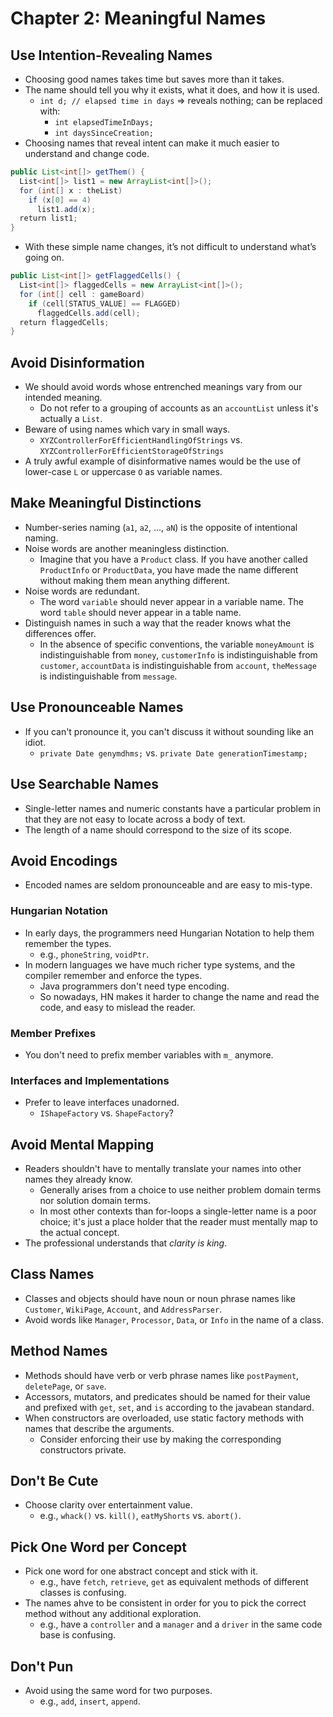 # Chapter 2: Meaningful Names

## Use Intention-Revealing Names

* Choosing good names takes time but saves more than it takes.
* The name should tell you why it exists, what it does, and how it is used.
  * `int d; // elapsed time in days` => reveals nothing; can be replaced with:
    * `int elapsedTimeInDays;`
    * `int daysSinceCreation;`
* Choosing names that reveal intent can make it much easier to understand and change code.

```java
public List<int[]> getThem() {
  List<int[]> list1 = new ArrayList<int[]>();
  for (int[] x : theList)
    if (x[0] == 4)
      list1.add(x);
  return list1;
}
```

* With these simple name changes, it’s not difficult to understand what’s going on.

```java
public List<int[]> getFlaggedCells() {
  List<int[]> flaggedCells = new ArrayList<int[]>();
  for (int[] cell : gameBoard)
    if (cell[STATUS_VALUE] == FLAGGED)
      flaggedCells.add(cell);
  return flaggedCells;
}
```

## Avoid Disinformation

* We should avoid words whose entrenched meanings vary from our intended meaning.
  * Do not refer to a grouping of accounts as an `accountList` unless it's actually a `List`.
* Beware of using names which vary in small ways.
  * `XYZControllerForEfficientHandlingOfStrings` vs. `XYZControllerForEfficientStorageOfStrings`
* A truly awful example of disinformative names would be the use of lower-case `L` or uppercase `O` as variable names.

## Make Meaningful Distinctions

* Number-series naming (`a1`, `a2`, ..., `aN`) is the opposite of intentional naming.
* Noise words are another meaningless distinction.
  * Imagine that you have a `Product` class. If you have another called `ProductInfo` or `ProductData`, you have made the name different without making them mean anything different.
* Noise words are redundant.
  * The word `variable` should never appear in a variable name. The word `table` should never appear in a table name.
* Distinguish names in such a way that the reader knows what the differences offer.
  * In the absence of specific conventions, the variable `moneyAmount` is indistinguishable from `money`, `customerInfo` is indistinguishable from `customer`, `accountData` is indistinguishable from `account`, `theMessage` is indistinguishable from `message`.

## Use Pronounceable Names

* If you can't pronounce it, you can't discuss it without sounding like an idiot.
  * `private Date genymdhms;` vs. `private Date generationTimestamp;`

## Use Searchable Names

* Single-letter names and numeric constants have a particular problem in that they are not easy to locate across a body of text.
* The length of a name should correspond to the size of its scope.

## Avoid Encodings

* Encoded names are seldom pronounceable and are easy to mis-type.

### Hungarian Notation

* In early days, the programmers need Hungarian Notation to help them remember the types.
  * e.g., `phoneString`, `voidPtr`.
* In modern languages we have much richer type systems, and the compiler remember and enforce the types.
  * Java programmers don't need type encoding.
  * So nowadays, HN makes it harder to change the name and read the code, and easy to mislead the reader.

### Member Prefixes

* You don't need to prefix member variables with `m_` anymore.

### Interfaces and Implementations

* Prefer to leave interfaces unadorned.
  * `IShapeFactory` vs. `ShapeFactory`?

## Avoid Mental Mapping

* Readers shouldn't have to mentally translate your names into other names they already know.
  * Generally arises from a choice to use neither problem domain terms nor solution domain terms.
  * In most other contexts than for-loops a single-letter name is a poor choice; it's just a place holder that the reader must mentally map to the actual concept.
* The professional understands that *clarity is king*.

## Class Names

* Classes and objects should have noun or noun phrase names like `Customer`, `WikiPage`, `Account`, and `AddressParser`.
* Avoid words like `Manager`, `Processor`, `Data`, or `Info` in the name of a class.

## Method Names

* Methods should have verb or verb phrase names like `postPayment`, `deletePage`, or `save`.
* Accessors, mutators, and predicates should be named for their value and prefixed with `get`, `set`, and `is` according to the javabean standard.
* When constructors are overloaded, use static factory methods with names that describe the arguments.
  * Consider enforcing their use by making the corresponding constructors private.

## Don't Be Cute

* Choose clarity over entertainment value.
  * e.g., `whack()` vs. `kill()`, `eatMyShorts` vs. `abort()`.

## Pick One Word per Concept

* Pick one word for one abstract concept and stick with it.
  * e.g., have `fetch`, `retrieve`, `get` as equivalent methods of different classes is confusing.
* The names ahve to be consistent in order for you to pick the correct method without any additional exploration.
  * e.g., have a `controller` and a `manager` and a `driver` in the same code base is confusing.

## Don't Pun

* Avoid using the same word for two purposes.
  * e.g., `add`, `insert`, `append`.
